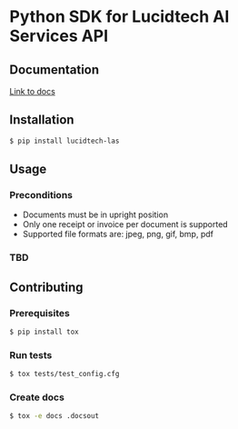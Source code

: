 # Python SDK for Lucidtech AI Services API

## Documentation

[Link to docs](https://docs.lucidtech.ai/python/index.html)

## Installation

```bash
$ pip install lucidtech-las
```

## Usage

### Preconditions

- Documents must be in upright position
- Only one receipt or invoice per document is supported
- Supported file formats are: jpeg, png, gif, bmp, pdf

### TBD

## Contributing

### Prerequisites

```bash
$ pip install tox
```

### Run tests

```bash
$ tox tests/test_config.cfg
```

### Create docs

```bash
$ tox -e docs .docsout
```
